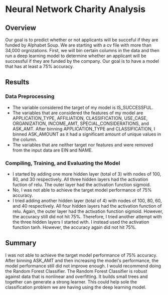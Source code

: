 # Neural Network Charity Analysis
## Overview
Our goal is to predict whether or not applicants will be succeful if they are funded by Alphabet Soup. We are starting with a cv file with more than 34,000 orgnizations. First, we will bin certain columns in the data and then run a deep learning model to determine whether an applicant will be successful if they are funded by the company. Our goal is to have a model that has at least a 75% accuracy.
## Results
### Data Preprocessing
- The variable considered the target of my model is IS_SUCCESSFUL.
- The variables that are considered the features of my model are APPLICATION_TYPE, AFFILIATION, CLASSIFICATION, USE_CASE, ORGANIZATION, INCOME_AMT, SPECIAL_CONSIDERATIONS, and ASK_AMT. After binning APPLICATION_TYPE and CLASSIFICATION, I binned ASK_AMOUNT as it had a significant amount of unique values in the column.
- The variables that are neither target nor features and were removed from the input data are EIN and NAME.
### Compiling, Training, and Evaluating the Model
- I started by adding one more hidden layer (total of 3) with nodes of 100, 80, and 30 respectively. All three hidden layers had the activation fuction of relu. The outer layer had the activation function sigmoid.
- No, I was not able to achieve the target model performance of 75% accuracy. 
- I tried adding another hidden layer (total of 4) with nodes of 100, 80, 60, and 40 respectively. All four hidden layers had the activation function of relu. Again, the outer layer had the activation function sigmoid. However, the accuracy still did not hit 75%. Therefore, I tried another attempt with the three hidden layers I started with. I instead used the activation function tanh. However, the accuracy again did not hit 75%. 
## Summary
I was not able to achieve the target model performance of 75% accuracy. After binning ASK_AMT and then increasing the model's performance, the model performance still did not improve enough. I would recommend doing the Random Forest Classifier. The Random Forest Classifier is robust against data that is nonlinear and overfitting. It builds small trees and together can generate a strong learner. This could help sole the classification problem we are having using the deep learning model.
